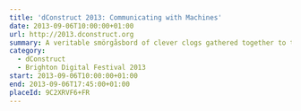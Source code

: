 ```yaml
---
title: 'dConstruct 2013: Communicating with Machines'
date: 2013-09-06T10:00:00+01:00
url: http://2013.dconstruct.org
summary: A veritable smörgåsbord of clever clogs gathered together to twist our perceptions of technology and culture.
category:
  - dConstruct
  - Brighton Digital Festival 2013
start: 2013-09-06T10:00:00+01:00
end: 2013-09-06T17:45:00+01:00
placeId: 9C2XRVF6+FR
---
```


